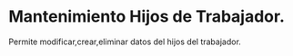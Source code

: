 # Mantenimiento Hijos de Trabajador.
Permite modificar,crear,eliminar datos del hijos del trabajador.
